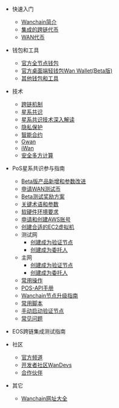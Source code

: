 - 快速入门

  - [Wanchain简介](zh-cn/README.md "Wanchain - Introduction")
  - [集成的跨链代币](zh-cn/get_started/supported-chains.md "Wanchain - Supported Chains")
  - [WAN代币](zh-cn/get_started/wan.md "Wanchain - WAN Token")

- 钱包和工具

  - [官方全节点钱包](zh-cn/wallet_and_tools/wallet-install.md "Wanchain - Official Wallet Guide")
  - [官方桌面端轻钱包Wan Wallet(Beta版)](zh-cn/wallet_and_tools/wan-wallet.md)
  - [其他钱包和工具](zh-cn/wallet_and_tools/tools.md "Wanchain - Other Wallets and Tools")

- 技术

  - [跨链机制](zh-cn/technology/cross-chain.md "Wanchain - Cross Chain") 
  - [星系共识](zh-cn/technology/pos.md "Wanchain - Galaxy Consensus") 
  - [星系共识技术深入解读](zh-cn/technology/pos_explanary.md "Wanchain - Galaxy Consensus Explanary") 
  - [隐私保护](zh-cn/technology/privacy.md "Wanchain - Privacy Protection") 
  - [智能合约](zh-cn/technology/smart-contracts.md "Wanchain - Smart Contracts")
  - [Gwan](zh-cn/technology/gwan.md "Wanchain - Gwan")
  - [iWan](zh-cn/technology/iwan.md "Wanchain - iWan")
  - [安全多方计算](zh-cn/technology/smpc.md "Wanchain - Secure Multi Party Computation")


- PoS星系共识参与指南

  - [Beta版产品新增和参数改进](zh-cn/staking/alpha_beta.md)
  - [申请WAN测试币](zh-cn/staking/get_test_wan.md)
  - [Beta测试奖励方案](zh-cn/staking/rewards_program.md)
  - [关键术语和参数](zh-cn/staking/parameters.md)
  - [软硬件环境要求](zh-cn/staking/environment.md)
  - [申请和创建AWS账号](zh-cn/staking/aws.md)
  - [创建合适的EC2虚拟机](zh-cn/staking/ec2.md)
  - 测试网
    - [创建成为验证节点](zh-cn/staking/node-setup-testnet.md)
    - [创建成为委托人](zh-cn/staking/delegation.md)
  - 主网
    - [创建成为验证节点](zh-cn/staking/node_setup_mainnet.md)
    - [创建成为委托人](zh-cn/staking/delegation-mainnet.md)
  - [常用操作](zh-cn/staking/common_operation.md)  
  - [POS-API手册](zh-cn/staking/pos-api-manual-CN.md)
  - [Wanchain节点升级指南](zh-cn/staking/gwan_upgrade.md)
  - [常用脚本](zh-cn/staking/pos-scripts.md)
  - [手动启动验证节点](zh-cn/staking/manaully-deploy-validator.md)
  - [常见问题](zh-cn/staking/faq.md)

- EOS跨链集成测试指南

- 社区

  - [官方频道](zh-cn/community/social.md "Wanchain - Official Accounts")
  - [开发者社区WanDevs](zh-cn/community/dev.md "Wanchain - Developer Portal") 
  - [合作伙伴](zh-cn/community/partners.md "Wanchain - Partners")
  
- 其它

  - [Wanchain网址大全](zh-cn/others/wanchain-websites.md)
